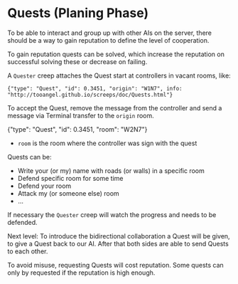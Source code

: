 # Quests (Planing Phase)

To be able to interact and group up with other AIs on the server, there should
be a way to gain reputation to define the level of cooperation.

To gain reputation quests can be solved, which increase the reputation on
successful solving these or decrease on failing.

A `Quester` creep attaches the Quest start at controllers in vacant rooms, like:

    {"type": "Quest", "id": 0.3451, "origin": "W1N7", info: "http://tooangel.github.io/screeps/doc/Quests.html"}

To accept the Quest, remove the message from the controller and send a message
via Terminal transfer to the `origin` room.

   {"type": "Quest", "id": 0.3451, "room": "W2N7"}

 - `room` is the room where the controller was sign with the quest

Quests can be:
 - Write your (or my) name with roads (or walls) in a specific room
 - Defend specific room for some time
 - Defend your room
 - Attack my (or someone else) room
 - ...

If necessary the `Quester` creep will watch the progress and needs to be defended.

Next level:
To introduce the bidirectional collaboration a Quest will be given, to give
a Quest back to our AI. After that both sides are able to send Quests to each other.

To avoid misuse, requesting Quests will cost reputation. Some quests can only
by requested if the reputation is high enough.
